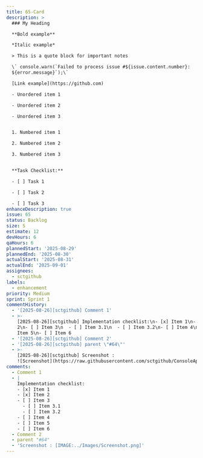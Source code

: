 ```yaml
---
title: 65-Card
description: >
  ### My Heading

  **Bold example**

  *Italic example*

  > This is a quote block for important notes

  \` console.warn(`Failed to process issue #${issue.content.number}:
  ${error.message}`);\`

  [Link example](https://github.com)

  - Unordered item 1

  - Unordered item 2

  - Unordered item 3


  1. Numbered item 1

  2. Numbered item 2

  3. Numbered item 3


  **Task Checklist:**

  - [ ] Task 1

  - [ ] Task 2  

  - [ ] Task 3
enhanceDescription: true
issue: 65
status: Backlog
size: S
estimate: 12
devHours: 6
qaHours: 6
plannedStart: '2025-08-29'
plannedEnd: '2025-08-30'
actualStart: '2025-08-31'
actualEnd: '2025-09-01'
assignees:
  - sctgithub
labels:
  - enhancement
priority: Medium
sprint: Sprint 1
commentHistory:
  - '[2025-08-26][sctgithub] Comment 1'
  - >-
    [2025-08-26][sctgithub] Implementation checklist:\n- [x] Item 1\n- [x] Item
    2\n- [ ] Item 3\n  - [ ] Item 3.1\n  - [ ] Item 3.2\n- [ ] Item 4\n- [ ]
    Item 5\n- [ ] Item 6
  - '[2025-08-26][sctgithub] Comment 2'
  - '[2025-08-26][sctgithub] parent \"#64\"'
  - >-
    [2025-08-26][sctgithub] Screenshot :
    ![Screenshot](https://raw.githubusercontent.com/sctgithub/ConsoleAppRepo/main/images/uploads/1756228111057-Screenshot.png)
comments:
  - Comment 1
  - |
    Implementation checklist:
    - [x] Item 1
    - [x] Item 2
    - [ ] Item 3
      - [ ] Item 3.1
      - [ ] Item 3.2
    - [ ] Item 4
    - [ ] Item 5
    - [ ] Item 6
  - Comment 2
  - parent "#64"
  - 'Screenshot : [IMAGE:../Images/Screenshot.png]'
---
```



